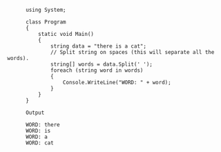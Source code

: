         
        
          using System;

          class Program
          {
              static void Main()
              {
                  string data = "there is a cat";
                  // Split string on spaces (this will separate all the words).
                  string[] words = data.Split(' ');
                  foreach (string word in words)
                  {
                      Console.WriteLine("WORD: " + word);
                  }
              }
          }

          Output

          WORD: there
          WORD: is
          WORD: a
          WORD: cat
